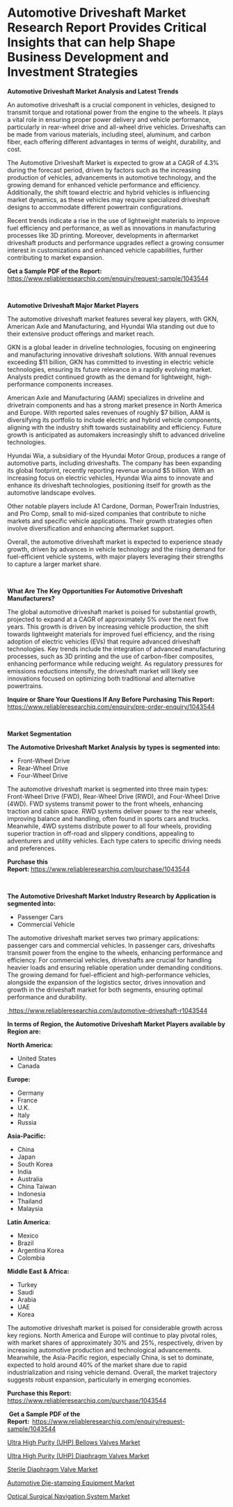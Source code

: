 <p><h1>Automotive Driveshaft Market Research Report Provides Critical Insights that can help Shape Business Development and Investment Strategies</h1></p><p><strong>Automotive Driveshaft Market Analysis and Latest Trends</strong></p>
<p><p>An automotive driveshaft is a crucial component in vehicles, designed to transmit torque and rotational power from the engine to the wheels. It plays a vital role in ensuring proper power delivery and vehicle performance, particularly in rear-wheel drive and all-wheel drive vehicles. Driveshafts can be made from various materials, including steel, aluminum, and carbon fiber, each offering different advantages in terms of weight, durability, and cost.</p><p>The Automotive Driveshaft Market is expected to grow at a CAGR of 4.3% during the forecast period, driven by factors such as the increasing production of vehicles, advancements in automotive technology, and the growing demand for enhanced vehicle performance and efficiency. Additionally, the shift toward electric and hybrid vehicles is influencing market dynamics, as these vehicles may require specialized driveshaft designs to accommodate different powertrain configurations.</p><p>Recent trends indicate a rise in the use of lightweight materials to improve fuel efficiency and performance, as well as innovations in manufacturing processes like 3D printing. Moreover, developments in aftermarket driveshaft products and performance upgrades reflect a growing consumer interest in customizations and enhanced vehicle capabilities, further contributing to market expansion.</p></p>
<p><strong>Get a Sample PDF of the Report:&nbsp;</strong> <a href="https://www.reliableresearchiq.com/enquiry/request-sample/1043544?utm_campaign=101&utm_medium=2&utm_source=Github&utm_content=ia&utm_term=02112024&utm_id=automotive-driveshaft">https://www.reliableresearchiq.com/enquiry/request-sample/1043544</a></p>
<p>&nbsp;</p>
<p><strong>Automotive Driveshaft Major Market Players</strong></p>
<p><p>The automotive driveshaft market features several key players, with GKN, American Axle and Manufacturing, and Hyundai Wia standing out due to their extensive product offerings and market reach. </p><p>GKN is a global leader in driveline technologies, focusing on engineering and manufacturing innovative driveshaft solutions. With annual revenues exceeding $11 billion, GKN has committed to investing in electric vehicle technologies, ensuring its future relevance in a rapidly evolving market. Analysts predict continued growth as the demand for lightweight, high-performance components increases.</p><p>American Axle and Manufacturing (AAM) specializes in driveline and drivetrain components and has a strong market presence in North America and Europe. With reported sales revenues of roughly $7 billion, AAM is diversifying its portfolio to include electric and hybrid vehicle components, aligning with the industry shift towards sustainability and efficiency. Future growth is anticipated as automakers increasingly shift to advanced driveline technologies.</p><p>Hyundai Wia, a subsidiary of the Hyundai Motor Group, produces a range of automotive parts, including driveshafts. The company has been expanding its global footprint, recently reporting revenue around $5 billion. With an increasing focus on electric vehicles, Hyundai Wia aims to innovate and enhance its driveshaft technologies, positioning itself for growth as the automotive landscape evolves.</p><p>Other notable players include A1 Cardone, Dorman, PowerTrain Industries, and Pro Comp, small to mid-sized companies that contribute to niche markets and specific vehicle applications. Their growth strategies often involve diversification and enhancing aftermarket support.</p><p>Overall, the automotive driveshaft market is expected to experience steady growth, driven by advances in vehicle technology and the rising demand for fuel-efficient vehicle systems, with major players leveraging their strengths to capture a larger market share.</p></p>
<p>&nbsp;</p>
<p><strong>What Are The Key Opportunities For Automotive Driveshaft Manufacturers?</strong></p>
<p><p>The global automotive driveshaft market is poised for substantial growth, projected to expand at a CAGR of approximately 5% over the next five years. This growth is driven by increasing vehicle production, the shift towards lightweight materials for improved fuel efficiency, and the rising adoption of electric vehicles (EVs) that require advanced driveshaft technologies. Key trends include the integration of advanced manufacturing processes, such as 3D printing and the use of carbon-fiber composites, enhancing performance while reducing weight. As regulatory pressures for emissions reductions intensify, the driveshaft market will likely see innovations focused on optimizing both traditional and alternative powertrains.</p></p>
<p><strong>Inquire or Share Your Questions If Any Before Purchasing This Report:</strong> <a href="https://www.reliableresearchiq.com/enquiry/pre-order-enquiry/1043544?utm_campaign=101&utm_medium=2&utm_source=Github&utm_content=ia&utm_term=02112024&utm_id=automotive-driveshaft">https://www.reliableresearchiq.com/enquiry/pre-order-enquiry/1043544</a></p>
<p>&nbsp;</p>
<p><strong>Market Segmentation</strong></p>
<p><strong>The Automotive Driveshaft Market Analysis by types is segmented into:</strong></p>
<p><ul><li>Front-Wheel Drive</li><li>Rear-Wheel Drive</li><li>Four-Wheel Drive</li></ul></p>
<p><p>The automotive driveshaft market is segmented into three main types: Front-Wheel Drive (FWD), Rear-Wheel Drive (RWD), and Four-Wheel Drive (4WD). FWD systems transmit power to the front wheels, enhancing traction and cabin space. RWD systems deliver power to the rear wheels, improving balance and handling, often found in sports cars and trucks. Meanwhile, 4WD systems distribute power to all four wheels, providing superior traction in off-road and slippery conditions, appealing to adventurers and utility vehicles. Each type caters to specific driving needs and preferences.</p></p>
<p><strong>Purchase this Report:&nbsp;</strong><a href="https://www.reliableresearchiq.com/purchase/1043544?utm_campaign=101&utm_medium=2&utm_source=Github&utm_content=ia&utm_term=02112024&utm_id=automotive-driveshaft">https://www.reliableresearchiq.com/purchase/1043544</a></p>
<p>&nbsp;</p>
<p><strong>The Automotive Driveshaft Market Industry Research by Application is segmented into:</strong></p>
<p><ul><li>Passenger Cars</li><li>Commercial Vehicle</li></ul></p>
<p><p>The automotive driveshaft market serves two primary applications: passenger cars and commercial vehicles. In passenger cars, driveshafts transmit power from the engine to the wheels, enhancing performance and efficiency. For commercial vehicles, driveshafts are crucial for handling heavier loads and ensuring reliable operation under demanding conditions. The growing demand for fuel-efficient and high-performance vehicles, alongside the expansion of the logistics sector, drives innovation and growth in the driveshaft market for both segments, ensuring optimal performance and durability.</p></p>
<p><a href="https://www.reliableresearchiq.com/automotive-driveshaft-r1043544?utm_campaign=101&utm_medium=2&utm_source=Github&utm_content=ia&utm_term=02112024&utm_id=automotive-driveshaft">&nbsp;https://www.reliableresearchiq.com/automotive-driveshaft-r1043544</a></p>
<p><strong>In terms of Region, the Automotive Driveshaft Market Players available by Region are:</strong></p>
<p>
    <p> <strong> North America: </strong>
        <ul>
            <li>United States</li>
            <li>Canada</li>
        </ul>
        </p> 
    <p> <strong> Europe: </strong>
        <ul>
            <li>Germany</li>
            <li>France</li>
            <li>U.K.</li>
            <li>Italy</li>
            <li>Russia</li>
        </ul>
        </p> 
    <p> <strong> Asia-Pacific: </strong>
        <ul>
            <li>China</li>
            <li>Japan</li>
            <li>South Korea</li>
            <li>India</li>
            <li>Australia</li>
            <li>China Taiwan</li>
            <li>Indonesia</li>
            <li>Thailand</li>
            <li>Malaysia</li>
        </ul>
        </p> 
    <p> <strong> Latin America: </strong>
        <ul>
            <li>Mexico</li>
            <li>Brazil</li>
            <li>Argentina Korea</li>
            <li>Colombia</li>
        </ul>
        </p> 
    <p> <strong> Middle East & Africa: </strong>
        <ul>
            <li>Turkey</li>
            <li>Saudi</li>
            <li>Arabia</li>
            <li>UAE</li>
            <li>Korea</li>
        </ul>
    </p>
    </p>
<p><p>The automotive driveshaft market is poised for considerable growth across key regions. North America and Europe will continue to play pivotal roles, with market shares of approximately 30% and 25%, respectively, driven by increasing automotive production and technological advancements. Meanwhile, the Asia-Pacific region, especially China, is set to dominate, expected to hold around 40% of the market share due to rapid industrialization and rising vehicle demand. Overall, the market trajectory suggests robust expansion, particularly in emerging economies.</p></p>
<p><strong>Purchase this Report: </strong><a href="https://www.reliableresearchiq.com/purchase/1043544?utm_campaign=101&utm_medium=2&utm_source=Github&utm_content=ia&utm_term=02112024&utm_id=automotive-driveshaft">https://www.reliableresearchiq.com/purchase/1043544</a></p>
<p>&nbsp;<strong>Get a Sample PDF of the Report:&nbsp;&nbsp;</strong><a href="https://www.reliableresearchiq.com/enquiry/request-sample/1043544?utm_campaign=101&utm_medium=2&utm_source=Github&utm_content=ia&utm_term=02112024&utm_id=automotive-driveshaft">https://www.reliableresearchiq.com/enquiry/request-sample/1043544</a></p>
<p><strong></strong></p>
<p><p><a href="https://issuu.com/reportprime-2/docs/ultra-high-purity-uhp-bellows-valve_43e12d38e101c2?utm_campaign=101&utm_medium=2&utm_source=Github&utm_content=ia&utm_term=02112024&utm_id=automotive-driveshaft">Ultra High Purity (UHP) Bellows Valves Market</a></p><p><a href="https://issuu.com/reportprime-2/docs/ultra-high-purity-uhp-diaphragm-val_f6072da9ad8b86?utm_campaign=101&utm_medium=2&utm_source=Github&utm_content=ia&utm_term=02112024&utm_id=automotive-driveshaft">Ultra High Purity (UHP) Diaphragm Valves Market</a></p><p><a href="https://www.linkedin.com/pulse/global-sterile-diaphragm-valve-market-landscape-future-jyqff?utm_campaign=101&utm_medium=2&utm_source=Github&utm_content=ia&utm_term=02112024&utm_id=automotive-driveshaft">Sterile Diaphragm Valve Market</a></p><p><a href="https://github.com/cleora2ime/Market-Research-Report-List-1/blob/main/automotive-die-stamping-equipment-market.md?utm_campaign=101&utm_medium=2&utm_source=Github&utm_content=ia&utm_term=02112024&utm_id=automotive-driveshaft">Automotive Die-stamping Equipment Market</a></p><p><a href="https://www.linkedin.com/pulse/optical-surgical-navigation-system-market-essentials-key-players-dqwqc?utm_campaign=101&utm_medium=2&utm_source=Github&utm_content=ia&utm_term=02112024&utm_id=automotive-driveshaft">Optical Surgical Navigation System Market</a></p></p>